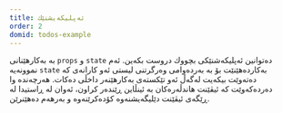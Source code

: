 ```yaml
---
title: ئه‌پلیكه‌یشنێك
order: 2
domid: todos-example
---
```


به‌ به‌كارهێنانی `props` و `state` ده‌توانین ئه‌پلیكه‌شنێكی بچووك دروست بكه‌ین. ئه‌م نموونه‌یه‌ `state` به‌كارده‌هێنێت بۆ به‌ به‌رده‌وامی وه‌رگرتنی لیستی ئه‌و كارانه‌ی كه‌ ده‌ته‌وێت بیكه‌یت له‌گه‌ڵ ئه‌و تێكسته‌ی به‌كارهێنه‌ر داخڵی ده‌كات. هه‌رچه‌نده‌ وا ده‌رده‌كه‌وێت كه‌ ئیڤێنت هاندڵه‌ره‌كان به‌ ئینڵاین ڕێنده‌ر كراون، ئه‌وان له‌ ڕاستیدا له‌ ڕێگه‌ی ئیڤێنت دێلیگه‌یشنه‌وه‌ كۆده‌كرێنه‌وه‌ و به‌رهه‌م ده‌هێنرێن.